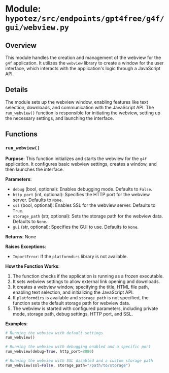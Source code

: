 # Module: `hypotez/src/endpoints/gpt4free/g4f/gui/webview.py`

## Overview

This module handles the creation and management of the webview for the `g4f` application. It utilizes the `webview` library to create a window for the user interface, which interacts with the application's logic through a JavaScript API.

## Details

The module sets up the webview window, enabling features like text selection, downloads, and communication with the JavaScript API. The `run_webview()` function is responsible for initiating the webview, setting up the necessary settings, and launching the interface.

## Functions

### `run_webview()`

**Purpose**: This function initializes and starts the webview for the `g4f` application. It configures basic webview settings, creates a window, and then launches the interface.

**Parameters**:

- `debug` (bool, optional): Enables debugging mode. Defaults to `False`.
- `http_port` (int, optional): Specifies the HTTP port for the webview server. Defaults to `None`.
- `ssl` (bool, optional): Enables SSL for the webview server. Defaults to `True`.
- `storage_path` (str, optional): Sets the storage path for the webview data. Defaults to `None`.
- `gui` (str, optional):  Specifies the GUI to use. Defaults to `None`.

**Returns**: None

**Raises Exceptions**:

- `ImportError`: If the `platformdirs` library is not available.

**How the Function Works**:

1. The function checks if the application is running as a frozen executable.
2. It sets webview settings to allow external link opening and downloads.
3. It creates a webview window, specifying the title, HTML file path, enabling text selection, and initializing the JavaScript API.
4. If `platformdirs` is available and `storage_path` is not specified, the function sets the default storage path for webview data.
5. The webview is started with configured parameters, including private mode, storage path, debug settings, HTTP port, and SSL.

**Examples**:

```python
# Running the webview with default settings
run_webview()

# Running the webview with debugging enabled and a specific port
run_webview(debug=True, http_port=8080)

# Running the webview with SSL disabled and a custom storage path
run_webview(ssl=False, storage_path="/path/to/storage")
```